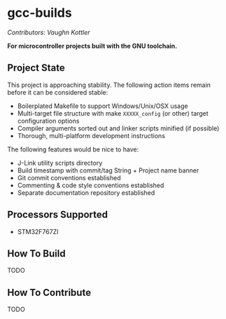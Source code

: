 # gcc-builds

*Contributors: Vaughn Kottler*

**For microcontroller projects built with the GNU toolchain.**

## Project State

This project is approaching stability. The following action items remain before it can be considered stable:

  * Boilerplated Makefile to support Windows/Unix/OSX usage
  * Multi-target file structure with make `XXXXX_config` (or other) target configuration options
  * Compiler arguments sorted out and linker scripts minified (if possible)
  * Thorough, multi-platform development instructions

The following features would be nice to have:

  * J-Link utility scripts directory
  * Build timestamp with commit/tag String + Project name banner
  * Git commit conventions established
  * Commenting & code style conventions established
  * Separate documentation repository established

## Processors Supported

  * STM32F767ZI

## How To Build

TODO

## How To Contribute

TODO

